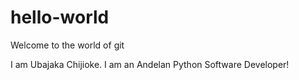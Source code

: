 # hello-world
Welcome to the world of git

I am Ubajaka Chijioke. I am an Andelan Python Software Developer!
